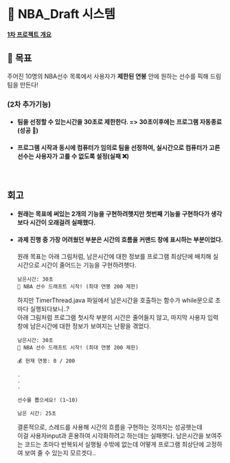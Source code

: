 # 🏀 NBA_Draft 시스템

**[1차 프로젝트 개요](https://github.com/100-hours-a-week/1-shai-hong-cli-program)**

## 🚀 목표
주어진 10명의 NBA선수 목록에서 사용자가 **제한된 연봉** 안에 원하는 선수를 픽해 드림팀을 만든다! 

### (2차 추가기능)
- #### 팀을 선정할 수 있는시간을 30초로 제한한다. => 30초이후에는 프로그램 자동종료(성공 🙂)
- #### 프로그램 시작과 동시에 컴퓨터가 임의로 팀을 선정하여, 실시간으로 컴퓨터가 고른 선수는 사용자가 고를 수 없도록 설정(실패 ❌)  

<br/>

## 회고

 - #### 원래는 목표에 써있는 2개의 기능을 구현하려햇지만 첫번째 기능을 구현하다가 생각보다 시간이 오래걸려 실패했다.
 - #### 과제 진행 중 가장 어려웠던 부분은 시간의 흐름을 커맨드 창에 표시하는 부분이었다.
   원래 목표는 아래 그림처럼, 남은시간에 대한 정보를 프로그램 최상단에 배치해 실시간으로 시간이 줄어드는 기능을 구현하려햇다. 
   
   ```
   남은시간: 30초
   🏀 NBA 선수 드래프트 시작! (최대 연봉 200 제한)
   ```

   하지만 TimerThread.java 파일에서 남은시간을 호출하는 함수가 while문으로 초마다 실행되다보니..?  
   아래 그림처럼 프로그램 첫시작 부분의 시간은 줄어들지 않고, 마지막 사용자 입력창에 남은시간에 대한 정보가 보여지는 난황을 겪었다.  
   
   ```
   남은시간: 30초
   🏀 NBA 선수 드래프트 시작! (최대 연봉 200 제한)

   💰 현재 연봉: 0 / 200
   
   .
   .
   .

   선수를 뽑으세요! (1~10)
  
   남은 시간: 25초
   ```

   결론적으로, 스레드를 사용해 시간의 흐름을 구현하는 것까지는 성공햇는데  
   이걸 사용자input과 혼용하여 시각화하려고 하는데는 실패햇다.
   남은시간을 보여주는 코드는 초마다 반복되서 실행될 수밖에 없는데 어떻게 프로그램 최상단에 고정하여 보여 줄 수 있는지 모르겟다.. 


